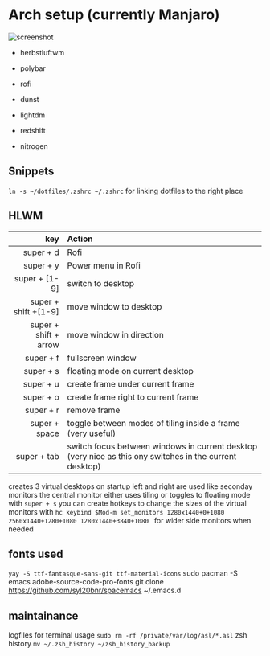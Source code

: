 
# Arch setup (currently Manjaro)

![screenshot](https://github.com/wlard/dotfiles/blob/master/screenshot.png?raw=true)

* herbstluftwm
* polybar
* rofi
* dunst
* lightdm

* redshift
* nitrogen

## Snippets
  `ln -s ~/dotfiles/.zshrc ~/.zshrc` for linking dotfiles to the right place


## HLWM
| key | Action |
| --: | :----- |
| super + d | Rofi |
| super + y | Power menu in Rofi |
| super + [1-9] | switch to desktop |
| super + shift +[1-9] | move window to desktop |
| super + shift + arrow | move window in direction |
| super + f | fullscreen window |
| super + s | floating mode on current desktop |
| super + u | create frame under current frame |
| super + o | create frame right to current frame |
| super + r | remove frame |
| super + space | toggle between modes of tiling inside a frame (very useful) |
| super + tab | switch focus between windows in current desktop (very nice as this ony switches in the current desktop) |

creates 3 virtual desktops on startup left and right are used like seconday monitors the central monitor
either uses tiling or toggles to floating mode with `super + s`
you can create hotkeys to change the sizes of the virtual monitors with `hc keybind $Mod-m set_monitors 1280x1440+0+1080 2560x1440+1280+1080 1280x1440+3840+1080
`
 for wider side monitors when needed

## fonts used
`yay -S ttf-fantasque-sans-git ttf-material-icons`
sudo pacman -S emacs adobe-source-code-pro-fonts
git clone https://github.com/syl20bnr/spacemacs ~/.emacs.d

## maintainance
logfiles for terminal usage `sudo rm -rf /private/var/log/asl/*.asl`
zsh history `mv ~/.zsh_history ~/zsh_history_backup`
